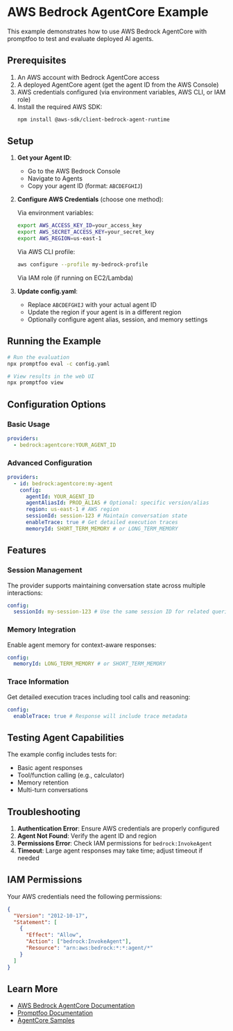 # AWS Bedrock AgentCore Example

This example demonstrates how to use AWS Bedrock AgentCore with promptfoo to test and evaluate deployed AI agents.

## Prerequisites

1. An AWS account with Bedrock AgentCore access
2. A deployed AgentCore agent (get the agent ID from the AWS Console)
3. AWS credentials configured (via environment variables, AWS CLI, or IAM role)
4. Install the required AWS SDK:
   ```bash
   npm install @aws-sdk/client-bedrock-agent-runtime
   ```

## Setup

1. **Get your Agent ID**:
   - Go to the AWS Bedrock Console
   - Navigate to Agents
   - Copy your agent ID (format: `ABCDEFGHIJ`)

2. **Configure AWS Credentials** (choose one method):

   Via environment variables:

   ```bash
   export AWS_ACCESS_KEY_ID=your_access_key
   export AWS_SECRET_ACCESS_KEY=your_secret_key
   export AWS_REGION=us-east-1
   ```

   Via AWS CLI profile:

   ```bash
   aws configure --profile my-bedrock-profile
   ```

   Via IAM role (if running on EC2/Lambda)

3. **Update config.yaml**:
   - Replace `ABCDEFGHIJ` with your actual agent ID
   - Update the region if your agent is in a different region
   - Optionally configure agent alias, session, and memory settings

## Running the Example

```bash
# Run the evaluation
npx promptfoo eval -c config.yaml

# View results in the web UI
npx promptfoo view
```

## Configuration Options

### Basic Usage

```yaml
providers:
  - bedrock:agentcore:YOUR_AGENT_ID
```

### Advanced Configuration

```yaml
providers:
  - id: bedrock:agentcore:my-agent
    config:
      agentId: YOUR_AGENT_ID
      agentAliasId: PROD_ALIAS # Optional: specific version/alias
      region: us-east-1 # AWS region
      sessionId: session-123 # Maintain conversation state
      enableTrace: true # Get detailed execution traces
      memoryId: SHORT_TERM_MEMORY # or LONG_TERM_MEMORY
```

## Features

### Session Management

The provider supports maintaining conversation state across multiple interactions:

```yaml
config:
  sessionId: my-session-123 # Use the same session ID for related queries
```

### Memory Integration

Enable agent memory for context-aware responses:

```yaml
config:
  memoryId: LONG_TERM_MEMORY # or SHORT_TERM_MEMORY
```

### Trace Information

Get detailed execution traces including tool calls and reasoning:

```yaml
config:
  enableTrace: true # Response will include trace metadata
```

## Testing Agent Capabilities

The example config includes tests for:

- Basic agent responses
- Tool/function calling (e.g., calculator)
- Memory retention
- Multi-turn conversations

## Troubleshooting

1. **Authentication Error**: Ensure AWS credentials are properly configured
2. **Agent Not Found**: Verify the agent ID and region
3. **Permissions Error**: Check IAM permissions for `bedrock:InvokeAgent`
4. **Timeout**: Large agent responses may take time; adjust timeout if needed

## IAM Permissions

Your AWS credentials need the following permissions:

```json
{
  "Version": "2012-10-17",
  "Statement": [
    {
      "Effect": "Allow",
      "Action": ["bedrock:InvokeAgent"],
      "Resource": "arn:aws:bedrock:*:*:agent/*"
    }
  ]
}
```

## Learn More

- [AWS Bedrock AgentCore Documentation](https://docs.aws.amazon.com/bedrock/latest/userguide/agents.html)
- [Promptfoo Documentation](https://promptfoo.dev/docs/providers/bedrock/)
- [AgentCore Samples](https://github.com/awslabs/amazon-bedrock-agentcore-samples)
